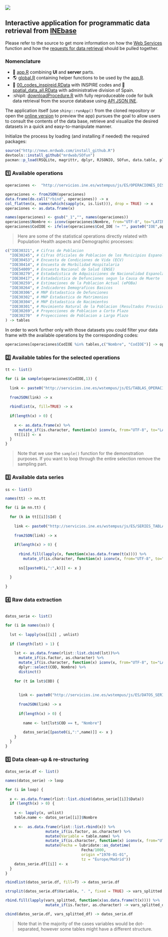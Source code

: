 ![](https://github.com/ordanovich/images/blob/master/portada_small.png?raw=true)

## Interactive application for programmatic data retrieval from [INEbase](https://www.ine.es/dyngs/INEbase/listaoperaciones.htm)

Please refer to the source to get more information on how the [Web Services](https://www.ine.es/dyngs/DataLab/en/manual.html?cid=45) function and how the [requests for data retrieval](https://www.ine.es/dyngs/DataLab/en/manual.html?cid=48) should be pulled together.

### Nomenclature

- :rocket: [app.R](https://github.com/ordanovich/downloadINE/blob/master/app.R) combining **UI** and **server** parts.
- :earth_americas: [global.R](https://github.com/ordanovich/downloadINE/blob/master/global.R) containing helper functions to be used by the [app.R](https://github.com/ordanovich/downloadINE/blob/master/app.R).
- :name_badge: [00_codes_inspireid.RData](https://github.com/ordanovich/downloadINE/raw/master/00_codes_inspireid.RData) with INSPIRE codes and :round_pushpin: [spatial_data_all.RData](https://github.com/ordanovich/downloadINE/raw/master/spatial_data_all.RData) with administrative division of Spain.
- :shipit: [downloadProcedure.R](https://github.com/ordanovich/downloadINE/blob/master/downloadProcedure.R) with fully reproduceable code for bulk data retrieval from the source database using [API JSON INE](https://www.ine.es/dyngs/DataLab/manual.html?cid=45).

The application itself (use `shiny::runApp()` from the cloned repository or open the <a href="http://193.146.75.235/sample-apps/final_apps/ine_download/"  rel="noopener noreferrer" target="_blank">online version</a> to preview the app) pursues the goal to allow users to consult the contents of the data base, retrieve and visualize the desired datasets in a quick and easy-to-manipulate manner. 

Initialize the process by loading (and installing if needed) the required packages:

```r
source("http://news.mrdwab.com/install_github.R")
devtools::install_github("mrdwab/SOfun")
pacman::p_load(RSQLite, magrittr, dplyr, RJSONIO, SOfun, data.table, plyr)
```

### :one: Available operations

```r
operaciones <-  "http://servicios.ine.es/wstempus/js/ES/OPERACIONES_DISPONIBLES"

operaciones <- fromJSON(operaciones)
data.frame(do.call("rbind", operaciones)) -> x
col_flatten(x, names(which(sapply(x, is.list))), drop = TRUE) -> x
operaciones <- as.data.frame(x)

names(operaciones) <- gsub("_1","", names(operaciones))
operaciones$Nombre <- iconv(operaciones$Nombre, from="UTF-8", to="LATIN1")
operaciones$CodIOE <- ifelse(operaciones$Cod_IOE != "", paste0("IOE",operaciones$Cod_IOE), "")
```
> Here are some of the statistical operations directly related with Population Health aspects and Demographic processes:

```r
c("IOE30321", # Cifras de Poblacion
  "IOE30245", # Cifras Oficiales de Poblacion de los Municipios Espanoles: Revision del Padron Municipal
  "IOE30453", # Encuesta de Condiciones de Vida (ECV)
  "IOE30414", # Encuesta de Morbilidad Hospitalaria
  "IOE54009", # Encuesta Nacional de Salud (ENSE)
  "IOE30279", # Estadadistica de Adquisiciones de Nacionalidad Espanola de Residentes
  "IOE30417", # Estadadistica de Defunciones segun la Causa de Muerte
  "IOE30259", # Estimaciones de la Poblacion Actual (ePOBa)
  "IOE30264", # Indicadores Demograficos Basicos
  "IOE30306", # MNP Estadastica de Defunciones
  "IOE30302", # MNP Estadastica de Matrimonios
  "IOE30304", # MNP Estadastica de Nacimientos
  "IOE30301", # Movimiento Natural de la Poblacion (Resultados Provisionales)
  "IOE30269", # Proyecciones de Poblacion a Corto Plazo
  "IOE30270"  # Proyecciones de Poblacion a Largo Plazo
) -> tables
```

In order to work further only with those datasets you could filter your data frame with the available operations by the corresponding codes:

```r
operaciones[operaciones$CodIOE %in% tables,c("Nombre", "CodIOE")] -> operaciones 
```

### :two: Available tables for the selected operations

```r
tt <- list()

for (i in sample(operaciones$CodIOE,1)) {
  
  link <- paste0("http://servicios.ine.es/wstempus/js/ES/TABLAS_OPERACION/",i)
  
  fromJSON(link) -> x
  
  rbindlist(x, fill=TRUE) -> x
  
  if(length(x) > 0) {
    
    x <- as.data.frame(x) %>%
      mutate_if(is.character, function(x) iconv(x, from="UTF-8", to="LATIN1"))
    tt[[i]] <- x
  }
}
```

> Note that we use the `sample()` function for the demonstration purposes. If you want to loop through the entire selection remove the sampling part.

### :three: Available data series

```r
ss <- list()

names(tt) -> nn.tt

for (i in nn.tt) {
  
  for (k in tt[[i]]$Id) {
    
    link <- paste0("http://servicios.ine.es/wstempus/js/ES/SERIES_TABLA/", k)            
    
    fromJSON(link) -> x
    
    if(length(x) > 0) {
      
      rbind.fill(lapply(x, function(x)as.data.frame(t(x)))) %>%
        mutate_if(is.character, function(x) iconv(x, from="UTF-8", to="LATIN1")) -> x
      
      ss[[paste0(i,":",k)]] <- x }
    
  }  
  
}
```
### :four: Raw data extraction

```r

datos_serie <- list()

for (i in names(ss)) {
  
  lst <- lapply(ss[[i]] , unlist)
  
  if (length(lst) > 1) {
    
    lst <- as.data.frame(rlist::list.cbind(lst))%>%
      mutate_if(is.factor, as.character) %>%
      mutate_if(is.character, function(x) iconv(x, from="UTF-8", to="LATIN1")) %>%
      dplyr::select(COD, Nombre) %>%
      distinct()
    
    for (t in lst$COD) {
      
      
      link <- paste0("http://servicios.ine.es/wstempus/js/ES/DATOS_SERIE/", t, "?date=19000101:")
      
      fromJSON(link) -> x
      
      if(length(x) > 0) {
        
        name <- lst[lst$COD == t, "Nombre"]
        
        datos_serie[[paste0(i,":",name)]] <- x }
    }    
  }  
}
```

### :five: Data clean-up & re-structuring

```r
datos_serie.df <- list()

names(datos_serie) -> loop

for (i in loop) {
  
  x <- as.data.frame(rlist::list.cbind(datos_serie[[i]]$Data))
  if (length(x) > 0) {
    
    x <- lapply(x, unlist)
    table.name <- datos_serie[[i]]$Nombre
    
    x <-  as.data.frame(rlist::list.rbind(x)) %>%
                  mutate_if(is.factor, as.character) %>%
                  mutate(Variable = table.name) %>%
                  mutate_if(is.character, function(x) iconv(x, from="UTF-8", to="LATIN1")) %>%
                  mutate(Fecha = lubridate::as_datetime(
                                  Fecha/1000, 
                                  origin ="1970-01-01", 
                                  tz = "Europe/Madrid"))
    datos_serie.df[[i]] <- x
  }
}

rbindlist(datos_serie.df, fill=T) -> datos_serie.df

strsplit(datos_serie.df$Variable, ". ", fixed = TRUE) -> vars_splitted

rbind.fill(lapply(vars_splitted, function(x)as.data.frame(t(x)))) %>%
                  mutate_if(is.factor, as.character) -> vars_splitted_df

cbind(datos_serie.df, vars_splitted_df) -> datos_serie.df
```

> Note that in the majority of the cases variables would be dot-separated, however some tables might have a different structure.
